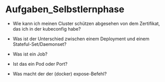 # Aufgaben_Selbstlernphase


- Wie kann ich meinen Cluster schützen abgesehen von dem Zertifikat, das ich in der kubeconfig habe?

- Was ist der Unterschied zwischen einem Deployment und einem Stateful-Set/Daemonset?

- Was ist ein Job? 
-   Ist das ein Pod oder Port?

- Was macht der der (docker) expose-Befehl?
